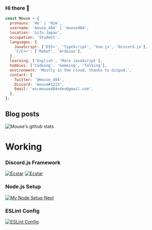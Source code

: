 ### Hi there 👋

```js
const Mouse = {
  pronouns: 'He' | 'Him',
  username: 'mouse_484' | 'mouse484',
  location: 'Gifu Japan',
  occupation: 'Student',
  languages: {
    JavaScript: ['ES5+', 'TypeScript', 'Vue.js', 'Discord.js'],
    'C/C++': ['Robot', 'Arduino'],
  },
  learning: ['English', 'More JavaScript'],
  hobbies: ['Codeing', 'Gameing', 'Talking'],
  environment: 'Mostly in the cloud, thanks to Gitpod.',
  contact: {
    Twitter: '@mouse_484',
    Discord: 'mouse#1213',
    Email: 'escmouse484+dev@gmail.com',
  },
};
```

## Blog posts

<!-- BLOG-POST-LIST:START -->
<!-- BLOG-POST-LIST:END -->

![Mouse's github stats](https://github-readme-stats.vercel.app/api?username=mouse484&show_icons=true)

# Working

### Discord.js Framework

[![Ecstar](https://github-readme-stats.vercel.app/api/pin/?username=mouse484&repo=ecstar)](https://github.com/mouse484/Ecstar)
[![Ecstar](https://github-readme-stats.vercel.app/api/pin/?username=Ecstar-js&repo=Ecstar)](https://github.com/Ecstar-js/Ecstar)

### Node.js Setup

[![My Node Setup Next](https://github-readme-stats.vercel.app/api/pin/?username=mouse484&repo=my-node-setup-next)](https://github.com/mouse484/my-node-setup-next)

### ESLint Config

[![ESLint Config](https://github-readme-stats.vercel.app/api/pin/?username=mouse484&repo=eslint-config)](https://github.com/mouse484/eslint-config)
